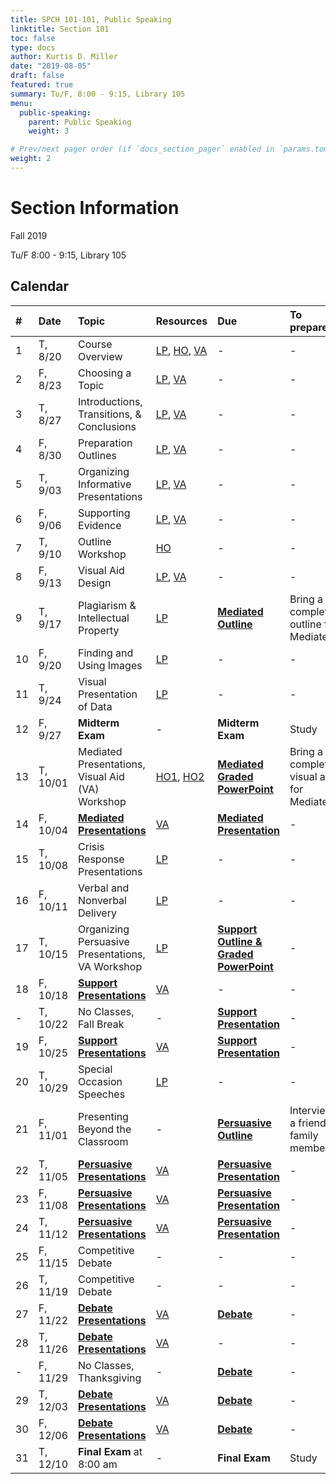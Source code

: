 ```yaml
---
title: SPCH 101-101, Public Speaking
linktitle: Section 101
toc: false
type: docs
author: Kurtis D. Miller
date: "2019-08-05"
draft: false
featured: true
summary: Tu/F, 8:00 - 9:15, Library 105
menu:
  public-speaking:
    parent: Public Speaking
    weight: 3

# Prev/next pager order (if `docs_section_pager` enabled in `params.toml`)
weight: 2
---
```


Section Information
===================

Fall 2019

Tu/F 8:00 - 9:15, Library 105

[ho-s]:   /course/public-speaking/SPCH-101-101-FA19-KM.pdf "Handout - Syllabus"

<!-- more -->

Calendar
--------

| #  | Date     | Topic                                            | Resources                                | Due                                                | To prepare…                               |
|:--|:-----------|:--------------------------|:----------|:-----------------------|:---------------------------|
| 1  | T,  8/20 | Course Overview                                  | [LP][lp-co], [HO][ho-s], [VA][va-co-rev] | -                                                  | -                                         |
| 2  | F,  8/23 | Choosing a Topic                                 | [LP][lp-ts], [VA][va-ts-rev]             | -                                                  | -                                         |
| 3  | T,  8/27 | Introductions, Transitions, & Conclusions        | [LP][lp-itc], [VA][va-itc-rev]           | -                                                  | -                                         |
| 4  | F,  8/30 | Preparation Outlines                             | [LP][lp-po], [VA][va-po-rev]             | -                                                  | -                                         |
| 5  | T,  9/03 | Organizing Informative Presentations             | [LP][lp-oip], [VA][va-oip-rev]           | -                                                  | -                                         |
| 6  | F,  9/06 | Supporting Evidence                              | [LP][lp-se], [VA][va-se-rev]             | -                                                  | -                                         |
| 7  | T,  9/10 | Outline Workshop                                 | [HO][ho-or]                              | -                                                  | -                                         |
| 8  | F,  9/13 | Visual Aid Design                                | [LP][lp-vad], [VA][va-ex]                | -                                                  | -                                         |
| 9  | T,  9/17 | Plagiarism & Intellectual Property               | [LP][lp-pip]                             | **[Mediated Outline][Mediated]**                   | Bring a completed outline for Mediated    |
| 10 | F,  9/20 | Finding and Using Images                         | [LP][lp-fui]                             | -                                                  | -                                         |
| 11 | T,  9/24 | Visual Presentation of Data                      | [LP][lp-vpd]                             | -                                                  | -                                         |
| 12 | F,  9/27 | **Midterm Exam**                                 | -                                        | **Midterm Exam**                                   | Study                                     |
| 13 | T, 10/01 | Mediated Presentations, Visual Aid (VA) Workshop | [HO1][ho-gpr], [HO2][ho-pr]              | **[Mediated Graded PowerPoint][Mediated]**         | Bring a completed visual aid for Mediated |
| 14 | F, 10/04 | **[Mediated Presentations][Mediated]**           | [VA][va-pf]                              | **[Mediated Presentation][Mediated]**              | -                                         |
| 15 | T, 10/08 | Crisis Response Presentations                    | [LP][lp-crp]                             | -                                                  | -                                         |
| 16 | F, 10/11 | Verbal and Nonverbal Delivery                    | [LP][lp-vnd]                             | -                                                  | -                                         |
| 17 | T, 10/15 | Organizing Persuasive Presentations, VA Workshop | [LP][lp-opp]                             | **[Support Outline & Graded PowerPoint][Support]** | -                                         |
| 18 | F, 10/18 | **[Support Presentations][Support]**             | [VA][va-pf]                              | -                                                  | -                                         |
| -  | T, 10/22 | No Classes, Fall Break                           | -                                        | **[Support Presentation][Support]**                | -                                         |
| 19 | F, 10/25 | **[Support Presentations][Support]**             | [VA][va-pf]                              | **[Support Presentation][Support]**                | -                                         |
| 20 | T, 10/29 | Special Occasion Speeches                        | [LP][lp-sop]                             | -                                                  | -                                         |
| 21 | F, 11/01 | Presenting Beyond the Classroom                  | -                                        | **[Persuasive Outline][Persuasive]**               | Interview a friend or family member       |
| 22 | T, 11/05 | **[Persuasive Presentations][Persuasive]**       | [VA][va-pf]                              | **[Persuasive Presentation][Persuasive]**          | -                                         |
| 23 | F, 11/08 | **[Persuasive Presentations][Persuasive]**       | [VA][va-pf]                              | **[Persuasive Presentation][Persuasive]**          | -                                         |
| 24 | T, 11/12 | **[Persuasive Presentations][Persuasive]**       | [VA][va-pf]                              | **[Persuasive Presentation][Persuasive]**          | -                                         |
| 25 | F, 11/15 | Competitive Debate                               | -                                        | -                                                  | -                                         |
| 26 | T, 11/19 | Competitive Debate                               | -                                        | -                                                  | -                                         |
| 27 | F, 11/22 | **[Debate Presentations][Debate]**               | [VA][va-pf]                              | **[Debate][]**                                     | -                                         |
| 28 | T, 11/26 | **[Debate Presentations][Debate]**               | [VA][va-pf]                              | -                                                  | -                                         |
| -  | F, 11/29 | No Classes, Thanksgiving                         | -                                        | **[Debate][]**                                     | -                                         |
| 29 | T, 12/03 | **[Debate Presentations][Debate]**               | [VA][va-pf]                              | **[Debate][]**                                     | -                                         |
| 30 | F, 12/06 | **[Debate Presentations][Debate]**               | [VA][va-pf]                              | **[Debate][]**                                     | -                                         |
| 31 | T, 12/10 | **Final Exam** at 8:00 am                        | -                                        | **Final Exam**                                     | Study                                     |

<!-- Assignment Links -->
[Debate]:            /course/public-speaking/assignment/debate-assignment                  "Assignment description"
[Mediated]:          /course/public-speaking/assignment/mediated-assignment                "Assignment description"
[Persuasive]:        /course/public-speaking/assignment/persuasive-assignment              "Assignment description"
[Support]:           /course/public-speaking/assignment/support-assignment                 "Assignment description"

<!-- handout links -->
[ho-gpr]: /course/public-speaking/handout/graded-powerpoint-rubric.pdf "Handout - Graded PowerPoint Rubric"
[ho-or]:  /course/public-speaking/handout/outline-rubric.pdf           "Handout - Outline Grading Rubric"
[ho-pr]:  /course/public-speaking/handout/presentation-rubric.pdf      "Handout - Presentation Rubric"


<!-- lesson plan links -->
[lp-co]:       /course/public-speaking/lesson-plan/course-overview/                            "Lesson Plan"
[lp-opp]:      /course/public-speaking/lesson-plan/organizing-persuasive-presentations/        "Lesson Plan"
[lp-crp]:      /course/public-speaking/lesson-plan/crisis-response-presentations/              "Lesson Plan"
[lp-fui]:      /course/public-speaking/lesson-plan/finding-and-using-images/                   "Lesson Plan"
[lp-itc]:      /course/public-speaking/lesson-plan/introductions-transitions-and-conclusions/  "Lesson Plan"
[lp-lf]:       /course/public-speaking/lesson-plan/logical-fallacies/                          "Lesson Plan"
[lp-oip]:      /course/public-speaking/lesson-plan/organizing-informative-presentations/       "Lesson Plan"
[lp-piat]:     /course/public-speaking/lesson-plan/presenting-in-a-team/                       "Lesson Plan"
[lp-pip]:      /course/public-speaking/lesson-plan/plagiarism-and-intellectual-property/       "Lesson Plan"
[lp-po]:       /course/public-speaking/lesson-plan/preparation-outlines/                       "Lesson Plan"
[lp-pteaa]:    /course/public-speaking/lesson-plan/persuasive-targets-effects-and-appeals/     "Lesson Plan"
[lp-se]:       /course/public-speaking/lesson-plan/supporting-evidence/                        "Lesson Plan"
[lp-sop]:      /course/public-speaking/lesson-plan/special-occasion-presentations/             "Lesson Plan"
[lp-ts]:       /course/public-speaking/lesson-plan/topic-selection/                            "Lesson Plan"
[lp-vad]:      /course/public-speaking/lesson-plan/visual-aid-design/                          "Lesson Plan"
[lp-vnd]:      /course/public-speaking/lesson-plan/verbal-and-nonverbal-delivery/              "Lesson Plan"
[lp-vpd]:      /course/public-speaking/lesson-plan/visual-presentation-of-data/                "Lesson Plan"


<!-- visual aid links-->
[va-co-rev]:  /course/public-speaking/visual-aid/course-overview-rev/                           "Visual Aid - Review"
[va-ex]:      /course/public-speaking/visual-aid/example-visual-aid.pptx                        "Visual Aid - Example Visual Aid"
[va-itc-rev]: /course/public-speaking/visual-aid/introductions-transitions-and-conclusions-rev/ "Visual Aid - Review"
[va-oip-rev]: /course/public-speaking/visual-aid/organizing-informative-presentations-rev/      "Visual Aid - Review"
[va-pf]:      /course/public-speaking/visual-aid/peer-feedback/                                 "Visual Aid - Peer Feedback"
[va-po-rev]:  /course/public-speaking/visual-aid/preparation-outlines-rev/                      "Visual Aid - Review"
[va-se-rev]:  /course/public-speaking/visual-aid/supporting-evidence-rev/                       "Visual Aid - Review"
[va-ts-rev]:  /course/public-speaking/visual-aid/topic-selection-rev/                           "Visual Aid - Review"
